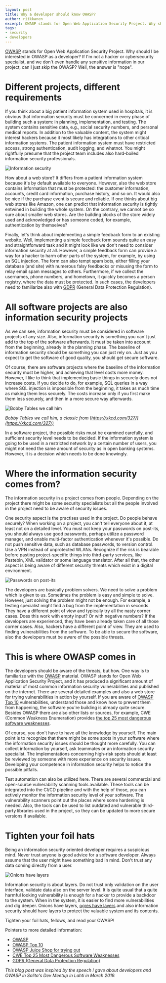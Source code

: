 ```yaml
---
layout: post
title: Why a developer should know OWASP?
author: riikkanen
excerpt: OWASP stands for Open Web Application Security Project. Why should I be interested in OWASP as a developer? If I'm not a hacker or cybersecurity specialist, and we don't even handle any sensitive information in our project, can I just skip the OWASP? Well, the answer is "nope".
tags: 
- security
- developers
---
```


[OWASP](https://owasp.org/) stands for Open Web Application Security Project. Why should I be interested in OWASP as a developer? If I'm not a hacker or cybersecurity specialist, and we don't even handle any sensitive information in our project, can I just skip the OWASP? Well, the answer is "nope".

# Different projects, different requirements

If you think about a big patient information system used in hospitals, it is obvious that information security must be concerned in every phase of building such a system: in planning, implementation, and testing. The system contains sensitive data, e.g., social security numbers, and personal medical reports. In addition to the valuable content, the system might interest hackers because it most likely has integrations to other critical information systems. The patient information system must have restricted access, strong authentication, audit logging, and whatnot. You might rightfully presume that the project team includes also hard-boiled information security professionals.

![Information security](/img/why-owasp/hacker-1944688_640.jpg)

How about a web store? It differs from a patient information system because it's by default available to everyone. However, also the web store contains information that must be protected: the customer information, accounts, credit card information, purchase history, and so on. It would also be nice if the purchase event is secure and reliable. If one thinks about big web stores like Amazon, one can predict that information security is tightly entwined in building the whole system. On the contrary, we cannot be so sure about smaller web stores. Are the building blocks of the store widely used and acknowledged or has someone coded, for example, authentication by themselves?

Finally, let's think about implementing a simple feedback form to an existing website. Well, implementing a simple feedback form sounds quite an easy and straightforward task and it might look like we don't need to consider information security at all. However, a simple feedback form can provide a way for a hacker to harm other parts of the system, for example, by using an SQL injection. The form can also tempt spam bots, either filling your database (and site) with numerous falsy feedbacks or misusing the form to relay email spam messages to others. Furthermore, if we collect the usernames, phone numbers, and hometown, it quickly becomes a person registry, where the data must be protected. In such cases, the developers need to familiarize also with [GDPR](https://gdpr-info.eu/) (General Data Protection Regulation).

# All software projects are also information security projects

As we can see, information security must be considered in software projects of any size. Also, information security is something you can't just add to the top of the software afterwards. It must be taken into account from the beginning, already in the planning phase. The baseline of information security should be something you can just rely on. Just as you expect to get the software of good quality, you should get secure software.

Of course, there are software projects where the baseline of the information security must be higher, and achieving that level costs more money. However, I like to think that implementing basic things in securely does not increase costs. If you decide to do, for example, SQL queries in a way where SQL injection is impossible from the beginning, it takes as much time as making them less securely. The costs increase only if you first make them less securely, and then in a more secure way afterwards.

![Bobby Tables we call him](/img/why-owasp/exploits_of_a_mom.png)

*Bobby Tables we call him, a classic from [https://xkcd.com/327/](https://xkcd.com/327/)*

In a software project, the possible risks must be examined carefully, and sufficient security level needs to be decided. If the information system is going to be used in a restricted network by a certain number of users, you might not need the same amount of security as in open banking systems. However, it is a decision which needs to be done knowingly. 

# Where the information security comes from?

The information security in a project comes from people. Depending on the project there might be some security specialists but all the people involved in the project need to be aware of security issues.

One security aspect is the practises used in the project. Do people behave securely? When working on a project, you can't tell everyone about it, at least not on a detailed level. You must not keep your passwords on post-its, you should always use good passwords, perhaps utilize a password manager, and enable multi-factor authentication whenever it's possible. Do not push sensitive data, such as database passwords, to version control. Use a VPN instead of unprotected WLANs. Recognize if the risk is bearable before pasting project-specific things into third-party services, like Pastebin, XML validator or some language translator. After all that, the other aspect is being aware of different security threats which exist in a digital environment. 

![Passwords on post-its](/img/why-owasp/passwords.jpg)

The developers are basically problem solvers. We need to solve a problem which is given to us. Sometimes the problem is easy and simple to solve. However, just solving the problem might not be enough. For example, a testing specialist might find a bug from the implementation in seconds. They have a different point of view and typically try all the nasty corner cases. Does this work with empty input? Or with negative numbers? If the developers are experienced, they have been already taken care of all those corner cases. Also, hackers have a different point of view. They are used to finding vulnerabilities from the software. To be able to secure the software, also the developers must be aware of the possible threats. 

# This is where OWASP comes in

The developers should be aware of the threats, but how. One way is to familiarize with the [OWASP](https://owasp.org/) material. OWASP stands for Open Web Application Security Project, and it has produced a significant amount of material of most common information security vulnerabilities and published on the internet. There are several detailed examples and also a web store for trying vulnerabilities in action by yourself. If you are aware of [OWASP Top 10](https://owasp.org/www-project-top-ten/) vulnerabilities, understand those and know how to prevent them from happening, the software you're building is already quite secure. Besides OWASP there are also other lists or sources, for example, CWE (Common Weakness Enumeration) provides [the top 25 most dangerous software weaknesses](https://cwe.mitre.org/top25/archive/2020/2020_cwe_top25.html).

Of course, you don't have to have all the knowledge by yourself. The main point is to recognize that there might be some spots in your software where the information security issues should be thought more carefully. You can collect information by yourself, ask teammates or an information security specialist. The implementations concerning high-risk spots should at least be reviewed by someone with more experience on security issues. Developing your competence in information security helps to notice the possible pitfalls.

Test automation can also be utilized here. There are several commercial and open-source vulnerability scanning tools available. These tools can be integrated into the CI/CD pipeline and with the help of those, you can actively monitor the information security level of your software. The vulnerability scanners point out the places where some hardening is needed. Also, the tools can be used to list outdated and vulnerable third-party libraries used in the project, so they can be updated to more secure versions if available.

# Tighten your foil hats

Being an information security oriented developer requires a suspicious mind. Never trust anyone is good advice for a software developer. Always assume that the user might have something bad in mind. Don't trust any data coming directly from a user.

![Onions have layers](/img/why-owasp/layers.jpg)

Information security is about layers. Do not trust only validation on the user interface, validate data also on the server level. It is quite usual that a quite harmful looking vulnerability is enough for a hacker to provide a backdoor to the system. When in the system, it is easier to find more vulnerabilities and dig deeper. Onions have layers, [ogres have layers](https://www.youtube.com/watch?v=-FtCTW2rVFM) and also information security should have layers to protect the valuable system and its contents.

Tighten your foil hats, fellows, and read your OWASP!


Pointers to more detailed information:

- [OWASP](https://owasp.org/)
- [OWASP Top 10](https://owasp.org/www-project-top-ten/)
- [OWASP Juice Shop for trying out](https://owasp.org/www-project-juice-shop/)
- [CWE Top 25 Most Dangerous Software Weaknesses](https://cwe.mitre.org/top25/archive/2020/2020_cwe_top25.html)
- [GDPR (General Data Protection Regulation)](https://gdpr-info.eu/)

*This blog post was inspired by the speech I gave about developers and OWASP in Solita's Dev Meetup in Lahti in March 2019.*
